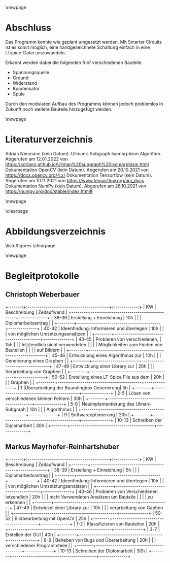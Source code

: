\newpage

# Abschluss

Das Programm konnte wie geplant umgesetzt werden.
Mit Smarter Circuits ist es somit möglich, eine handgezeichnete Schaltung einfach in eine LTspice-Datei umzuwandeln.

Erkannt werden dabei die folgenden fünf verschiedenen Bauteile:

* Spannungsquelle
* Ground
* Widerstand
* Kondensator
* Spule

Durch den modularen Aufbau des Programms können jedoch problemlos in Zukunft noch weitere Bauteile hinzugefügt werden.


\newpage

# Literaturverzeichnis

Adrian Neumann (kein Datum): Ullman’s Subgraph Isomorphism Algorithm. Abgerufen am 12.01.2022 von <a href="https://adriann.github.io/Ullman%20subgraph%20isomorphism.html">https://adriann.github.io/Ullman%20subgraph%20isomorphism.html</a>
Dokumentation OpenCV (kein Datum). Abgerufen am 20.10.2021 von <a href="https://docs.opencv.org/4.x/">https://docs.opencv.org/4.x/</a>
Dokumentation Tensorflow (kein Datum). Abgerufen am 10.11.2021 von <a href="https://www.tensorflow.org/api_docs">https://www.tensorflow.org/api_docs</a>
Dokumentation NumPy (kein Datum). Abgerufen am 26.10.2021 von <a href="https://numpy.org/doc/stable/index.html#">https://numpy.org/doc/stable/index.html#</a>

\newpage

\clearpage
# Abbildungsverzeichnis 
\listoffigures
\clearpage



\newpage

# Begleitprotokolle

## Christoph Weberbauer

+:------:+:----------------------------------------+:------------:+
|   KW   | Beschreibung                            | Zeitaufwand  |
+--------+-----------------------------------------+--------------+
| 38-39  | Erstellung + Einreichung                | 10h          |
|        | Diplomarbeitsantrag                     |              |
+--------+-----------------------------------------+--------------+
| 40-42  | Ideenfindung: Informieren und überlegen | 10h          |
|        | von möglichen Umsetzungsansätzen        |              |
+--------+-----------------------------------------+--------------+
| 43-45  | Probieren von verschiedenen,            | 15h          |
|        | letztendlich nicht verwendeten          |              |
|        | Möglichkeiten zum Finden von Bauteilen  |              |
|        | auf Bildern                             |              |
+--------+-----------------------------------------+--------------+
| 45-46  | Entwicklung eines Algorithmus zur       | 10h          |
|        | Generierung eines Graphen               |              |
+--------+-----------------------------------------+--------------+
| 47-49  | Entwicklung einer Library zur           | 20h          |
|        | Verarbeitung von Graphen                |              |
+--------+-----------------------------------------+--------------+
| 50-52  | Erstellung eines LT-Spice File aus dem  | 20h          |
|        | Graphen                                 |              |
+--------+-----------------------------------------+--------------+
|  1     |Überarbeitung der Boundingbox Generierung| 5h           |
+--------+-----------------------------------------+--------------+
| 2-5    | Lösen von verschiedenen kleinen Fehlern | 30h          |
+--------+-----------------------------------------+--------------+
| 5-8    | Neuimplementierung des Ulman-Subgraph   | 10h          |
|        | Algorithmus                             |              | 
+--------+-----------------------------------------+--------------+
| 9      | Softwareoptimierung                     | 20h          |
+--------+-----------------------------------------+--------------+
| 10-13  | Schreiben der Diplomarbeit              | 30h          |
+--------+-----------------------------------------+--------------+

## Markus Mayrhofer-Reinhartshuber

+:------:+:----------------------------------------+:------------:+
|  KW    | Beschreibung                            | Zeitaufwand  |
+--------+-----------------------------------------+--------------+
| 38-39  | Erstellung + Einreichung                | 5h           |
|        | Diplomarbeitsantrag                     |              |
+--------+-----------------------------------------+--------------+
| 40-42  | Ideenfindung: Informieren und überlegen | 10h          |
|        | von möglichen Umsetztungsansätzen       |              |
+--------+-----------------------------------------+--------------+
| 43-46  | Probieren von Verschiedenen letzendlich | 20h          |
|        | nicht Verwendeten Ansätzen um Bauteile  |              |
|        | zu erkennen                             |              |
+--------+-----------------------------------------+--------------+
| 47-49  | Entwickel einer Library zur             | 10h          |
|        | verarbeitung von Gaphen                 |              |
+--------+-----------------------------------------+--------------+
| 50-52  | Bildbearbeitung mit OpenCV              | 25h          |
+--------+-----------------------------------------+--------------+
| 1-2    | Klassifizieren von Bauteilen            | 20h          |
+--------+-----------------------------------------+--------------+
| 3-7    | Erstellen der GUI                       | 40h          |
+--------+-----------------------------------------+--------------+
| 8-9    | Beheben von Bugs und Überarbeitung      | 20h          |
|        | verschiedener Programmteile             |              |
+--------+-----------------------------------------+--------------+
| 10-13  | Schreiben der Diplomarbeit              | 30h          |
+--------+-----------------------------------------+--------------+